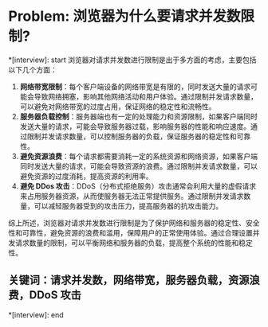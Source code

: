 # Problem: 浏览器为什么要请求并发数限制?

*[interview]: start
浏览器对请求并发数进行限制是出于多方面的考虑，主要包括以下几个方面：

1. **网络带宽限制**：每个客户端设备的网络带宽是有限的，同时发送大量的请求可能会导致网络拥塞，影响其他网络活动和用户体验。通过限制并发请求数量，可以避免对网络带宽的过度占用，保证网络的稳定性和流畅性。
2. **服务器负载控制**：服务器端也有一定的处理能力和资源限制，如果客户端同时发送大量的请求，可能会导致服务器过载，影响服务器的性能和响应速度。通过限制并发请求数量，可以控制服务器的负载，保证服务器的稳定性和可靠性。
3. **避免资源浪费**：每个请求都需要消耗一定的系统资源和网络资源，如果客户端同时发送大量的请求，可能会导致资源的浪费。通过限制并发请求数量，可以避免资源的过度消耗，提高资源的利用率。
4. **避免 DDos 攻击**：DDoS（分布式拒绝服务）攻击通常会利用大量的虚假请求来占用服务器资源，从而使服务器无法正常提供服务。通过限制并发请求数量，可以减轻服务器受到的攻击压力，提高服务器的抗攻击能力。

综上所述，浏览器对请求并发数进行限制是为了保护网络和服务器的稳定性、安全性和可靠性，避免资源的浪费和滥用，保障用户的正常使用体验。通过合理设置并发请求数量的限制，可以平衡网络和服务器的负载，提高整个系统的性能和稳定性。

## 关键词：请求并发数，网络带宽，服务器负载，资源浪费，DDoS 攻击
*[interview]: end
